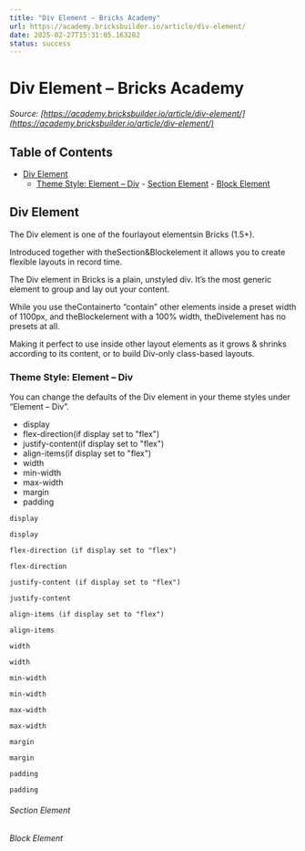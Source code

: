 ```yaml
---
title: "Div Element – Bricks Academy"
url: https://academy.bricksbuilder.io/article/div-element/
date: 2025-02-27T15:31:05.163282
status: success
---
```


# Div Element – Bricks Academy

*Source: [https://academy.bricksbuilder.io/article/div-element/](https://academy.bricksbuilder.io/article/div-element/)*

## Table of Contents

- [Div Element](#div-element)
  - [Theme Style: Element – Div](#theme-style-element--div)
        - [Section Element](#section-element)
        - [Block Element](#block-element)

## Div Element

The Div element is one of the fourlayout elementsin Bricks (1.5+).

Introduced together with theSection&Blockelement it allows you to create flexible layouts in record time.

The Div element in Bricks is a plain, unstyled div. It’s the most generic element to group and lay out your content.

While you use theContainerto “contain” other elements inside a preset width of 1100px, and theBlockelement with a 100% width, theDivelement has no presets at all.

Making it perfect to use inside other layout elements as it grows & shrinks according to its content, or to build Div-only class-based layouts.

### Theme Style: Element – Div

You can change the defaults of the Div element in your theme styles under “Element – Div”.

- display
- flex-direction(if display set to "flex")
- justify-content(if display set to "flex")
- align-items(if display set to "flex")
- width
- min-width
- max-width
- margin
- padding

`display`

`display`

`flex-direction (if display set to "flex")`

`flex-direction`

`justify-content (if display set to "flex")`

`justify-content`

`align-items (if display set to "flex")`

`align-items`

`width`

`width`

`min-width`

`min-width`

`max-width`

`max-width`

`margin`

`margin`

`padding`

`padding`

###### Section Element

###### Block Element

